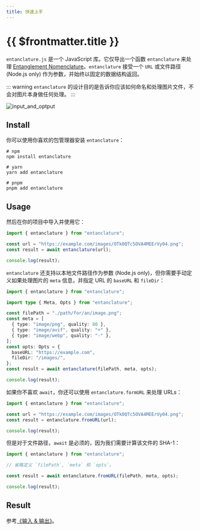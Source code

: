 ```yaml
---
title: 快速上手
---
```


# {{ $frontmatter.title }}

`entanclature.js` 是一个 JavaScript 库。它仅导出一个函数 `entanclature` 来处理 [Entanglement Nomenclature](/guide/0-intro/1-what-is-entanclature)。`entanclature` 接受一个 `URL` 或文件路径 (Node.js only) 作为参数，并始终以固定的数据结构返回。

::: warning
`entanclature` 的设计目的是告诉你应该如何命名和处理图片文件，不会对图片本身做任何处理。
:::

![input_and_optput](/images/8_input_optput.png)

## Install

你可以使用你喜欢的包管理器安装 `entanclature`：

```shell
# npm
npm install entanclature

# yarn
yarn add entanclature

# pnpm
pnpm add entanclature
```

## Usage

然后在你的项目中导入并使用它：

```typescript
import { entanclature } from "entanclature";

const url = "https://example.com/images/OTk0QTc5OVA4MEErVy04.png";
const result = await entanclature(url);

console.log(result);
```

`entanclature` 还支持以本地文件路径作为参数 (Node.js only)，但你需要手动定义如果处理图片的 `meta` 信息，并指定 URL 的 `baseURL` 和 `fileDir`：

```typescript
import { entanclature } from "entanclature";

import type { Meta, Opts } from "entanclature";

const filePath = "./path/for/an/image.png";
const meta = [
  { type: "image/png", quality: 80 },
  { type: "image/avif", quality: "+" },
  { type: "image/webp", quality: "-" },
];
const opts: Opts = {
  baseURL: "https://example.com",
  fileDir: "/images/",
};
const result = await entanclature(filePath, meta, opts);

console.log(result);
```

如果你不喜欢 `await`，你还可以使用 `entanclature.formURL` 来处理 URLs：

```typescript
import { entanclature } from "entanclature";

const url = "https://example.com/images/OTk0QTc5OVA4MEErVy04.png";
const result = entanclature.fromURL(url);

console.log(result);
```

但是对于文件路径，`await` 是必须的，因为我们需要计算该文件的 SHA-1：

```typescript
import { entanclature } from "entanclature";

// 省略定义 `filePath`, `meta` 和 `opts`。

const result = await entanclature.fromURL(filePath, meta, opts);

console.log(result);
```

## Result

参考[《输入 & 输出》](/2-function/1-parameters-and-results.html#结果-输出)。
